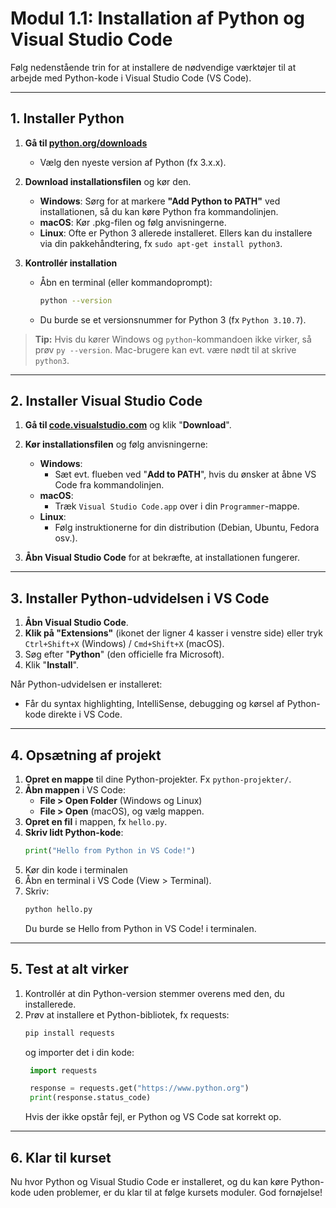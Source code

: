 # Modul 1.1: Installation af Python og Visual Studio Code

Følg nedenstående trin for at installere de nødvendige værktøjer til at arbejde med Python-kode i Visual Studio Code (VS Code).

---

## 1. Installer Python

1. **Gå til [python.org/downloads](https://www.python.org/downloads/)**
   - Vælg den nyeste version af Python (fx 3.x.x).
2. **Download installationsfilen** og kør den.
   - **Windows**: Sørg for at markere **"Add Python to PATH"** ved installationen, så du kan køre Python fra kommandolinjen.
   - **macOS**: Kør .pkg-filen og følg anvisningerne.
   - **Linux**: Ofte er Python 3 allerede installeret. Ellers kan du installere via din pakkehåndtering, fx `sudo apt-get install python3`.

3. **Kontrollér installation**  
   - Åbn en terminal (eller kommandoprompt):
     ```bash
     python --version
     ```
   - Du burde se et versionsnummer for Python 3 (fx `Python 3.10.7`).

> **Tip:** Hvis du kører Windows og `python`-kommandoen ikke virker, så prøv `py --version`. Mac-brugere kan evt. være nødt til at skrive `python3`.

---

## 2. Installer Visual Studio Code

1. **Gå til [code.visualstudio.com](https://code.visualstudio.com/)** og klik "**Download**".
2. **Kør installationsfilen** og følg anvisningerne:
   - **Windows**:  
     - Sæt evt. flueben ved "**Add to PATH**", hvis du ønsker at åbne VS Code fra kommandolinjen.
   - **macOS**:  
     - Træk `Visual Studio Code.app` over i din `Programmer`-mappe.
   - **Linux**:  
     - Følg instruktionerne for din distribution (Debian, Ubuntu, Fedora osv.).

3. **Åbn Visual Studio Code** for at bekræfte, at installationen fungerer.

---

## 3. Installer Python-udvidelsen i VS Code

1. **Åbn Visual Studio Code**.
2. **Klik på "Extensions"** (ikonet der ligner 4 kasser i venstre side) eller tryk `Ctrl+Shift+X` (Windows) / `Cmd+Shift+X` (macOS).
3. Søg efter "**Python**" (den officielle fra Microsoft).
4. Klik "**Install**".

Når Python-udvidelsen er installeret:
- Får du syntax highlighting, IntelliSense, debugging og kørsel af Python-kode direkte i VS Code.

---

## 4. Opsætning af projekt
1. **Opret en mappe** til dine Python-projekter. Fx `python-projekter/`.
2. **Åbn mappen** i VS Code:
   - **File > Open Folder** (Windows og Linux)  
   - **File > Open** (macOS), og vælg mappen.
3. **Opret en fil** i mappen, fx `hello.py`.
4. **Skriv lidt Python-kode**:
   ```python
   print("Hello from Python in VS Code!")
5. Kør din kode i terminalen
1. Åbn en terminal i VS Code (View > Terminal).
2. Skriv:
   ```python
   python hello.py
   ```
   Du burde se Hello from Python in VS Code! i terminalen.

---

## 5. Test at alt virker
1. Kontrollér at din Python-version stemmer overens med den, du installerede.
2. Prøv at installere et Python-bibliotek, fx requests:
   ```python
   pip install requests
   ```
   og importer det i din kode:
   ```python
    import requests

    response = requests.get("https://www.python.org")
    print(response.status_code)
   ```
    Hvis der ikke opstår fejl, er Python og VS Code sat korrekt op.

---

## 6. Klar til kurset
Nu hvor Python og Visual Studio Code er installeret, og du kan køre Python-kode uden problemer, er du klar til at følge kursets moduler. God fornøjelse!
